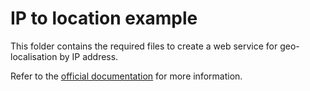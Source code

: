 <!--
  Licensed under the Apache License, Version 2.0 (the "License"); you may not use this file except
  in compliance with the License. You may obtain a copy of the License at

  http://www.apache.org/licenses/LICENSE-2.0

  Unless required by applicable law or agreed to in writing, software distributed under the License
  is distributed on an "AS IS" BASIS, WITHOUT WARRANTIES OR CONDITIONS OF ANY KIND, either express
  or implied. See the License for the specific language governing permissions and limitations under
  the License.
  -->
# IP to location example

This folder contains the required files to create a web service for geo-localisation by IP address. 

Refer to the [official documentation](https://baremaps.apache.org/documentation/examples/ip-to-location) for more information.